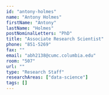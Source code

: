 ```yaml
---
id: "antony-holmes"
name: "Antony Holmes"
firstName: "Antony"
lastName: "Holmes"
postNominalLetters: "PhD"
title: "Associate Research Scientist"
phone: "851-5269"
fax: ""
email: "abh2138@cumc.columbia.edu"
room: "507"
url: ""
type: "Research Staff"
researchAreas: ["data-science"]
tags: []
---
```

